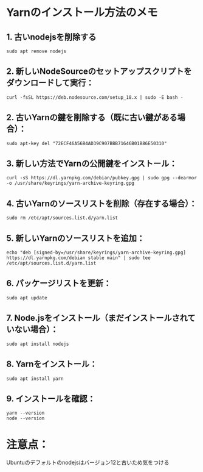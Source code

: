 # Yarnのインストール方法のメモ

## 1. 古いnodejsを削除する
```
sudo apt remove nodejs
```

## 2. 新しいNodeSourceのセットアップスクリプトをダウンロードして実行：

```
curl -fsSL https://deb.nodesource.com/setup_18.x | sudo -E bash -
```

## 2. 古いYarnの鍵を削除する（既に古い鍵がある場合）：
```
sudo apt-key del "72ECF46A56B4AD39C907BBB71646B01B86E50310"
```

## 3. 新しい方法でYarnの公開鍵をインストール：
```
curl -sS https://dl.yarnpkg.com/debian/pubkey.gpg | sudo gpg --dearmor -o /usr/share/keyrings/yarn-archive-keyring.gpg
```

## 4. 古いYarnのソースリストを削除（存在する場合）：
```
sudo rm /etc/apt/sources.list.d/yarn.list
```

## 5. 新しいYarnのソースリストを追加：
```
echo "deb [signed-by=/usr/share/keyrings/yarn-archive-keyring.gpg] https://dl.yarnpkg.com/debian stable main" | sudo tee /etc/apt/sources.list.d/yarn.list
```

## 6. パッケージリストを更新：
```
sudo apt update
```

## 7. Node.jsをインストール（まだインストールされていない場合）：
```
sudo apt install nodejs
```

## 8. Yarnをインストール：
```
sudo apt install yarn
```

## 9. インストールを確認：
```
yarn --version
node --version
```

# 注意点：

Ubuntuのデフォルトのnodejsはバージョン12と古いため気をつける
